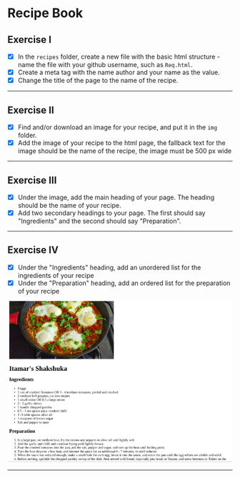 # Recipe Book

## Exercise I

- [x] In the `recipes` folder, create a new file with the basic html structure - name the file with your github username, such as `Req.html`.
- [x] Create a meta tag with the name author and your name as the value.
- [x] Change the title of the page to the name of the recipe.

---

## Exercise II

- [x] Find and/or download an image for your recipe, and put it in the `img` folder.
- [x] Add the image of your recipe to the html page, the fallback text for the image should be the name of the recipe, the image must be 500 px wide

---

## Exercise III

- [x] Under the image, add the main heading of your page. The heading should be the name of your recipe.
- [x] Add two secondary headings to your page. The first should say "Ingredients" and the second should say "Preparation".

---

## Exercise IV

- [x] Under the "Ingredients" heading, add an unordered list for the ingredients of your recipe
- [x] Under the "Preparation" heading, add an ordered list for the preparation of your recipe

![mockup-image](/img/reference-image.png)

---